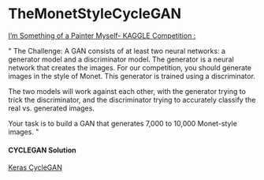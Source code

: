 # TheMonetStyleCycleGAN



[I’m Something of a Painter Myself- KAGGLE Competition :](https://www.kaggle.com/c/gan-getting-started/overview)

"
The Challenge:
A GAN consists of at least two neural networks: a generator model and a discriminator model. The generator is a neural network that creates the images. For our competition, you should generate images in the style of Monet. This generator is trained using a discriminator.

The two models will work against each other, with the generator trying to trick the discriminator, and the discriminator trying to accurately classify the real vs. generated images.

Your task is to build a GAN that generates 7,000 to 10,000 Monet-style images.
"


#### CYCLEGAN Solution


[Keras CycleGAN](https://keras.io/examples/generative/cyclegan/)


